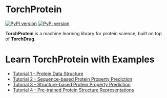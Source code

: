 # TorchProtein

[![PyPI version](https://img.shields.io/badge/github-code-red)](https://github.com/DeepGraphLearning/torchdrug/) [![PyPI version](https://img.shields.io/badge/homepage-blue)](https://torchprotein.ai) 

**TorchProtein** is a machine learning library for protein science, built on top of **TorchDrug**.



# Learn TorchProtein with Examples

- [Tutorial 1 - Protein Data Structure](Tutorial%201%20-%20Protein%20Data%20Structure.ipynb)
- [Tutorial 2 - Sequence-based Protein Property Prediction](Tutorial%202%20-%20Sequence-based%20Protein%20Property%20Prediction.ipynb)
- [Tutorial 3 - Structure-based Protein Property Prediction](Tutorial%203%20-%20Structure-based%20Protein%20Property%20Prediction.ipynb)
- [Tutorial 4 - Pre-trained Protein Structure Representations](Tutorial%204%20-%20Pre-trained%20Protein%20Structure%20Representations.ipynb)


